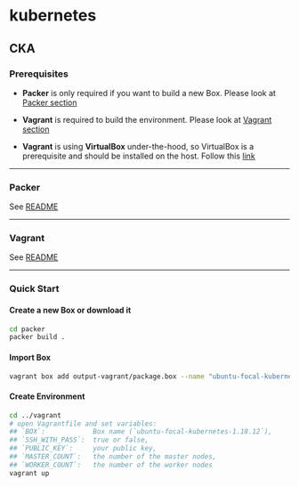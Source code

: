 # kubernetes

## CKA

### Prerequisites

- **Packer** is only required if you want to build a new Box.
Please look at [Packer section](#packer)

- **Vagrant** is required to build the environment.
Please look at [Vagrant section](#vagrant)

- **Vagrant** is using **VirtualBox** under-the-hood, so VirtualBox is a prerequisite and should be installed on the host.
Follow this [link](https://www.virtualbox.org/)

--------------------------------------------

### Packer

See [README](./packer/README.md)

--------------------------------------------

### Vagrant

See [README](./vagrant/README.md)

--------------------------------------------

### Quick Start

#### Create a new Box or download it

```bash
cd packer
packer build .
```

#### Import Box

```bash
vagrant box add output-vagrant/package.box --name "ubuntu-focal-kubernetes-1.18.12"
```

#### Create Environment

```bash
cd ../vagrant
# open Vagrantfile and set variables:
## `BOX`:            Box name (`ubuntu-focal-kubernetes-1.18.12`),
## `SSH_WITH_PASS`:  true or false,
## `PUBLIC_KEY`:     your public key,
## `MASTER_COUNT`:   the number of the master nodes,
## `WORKER_COUNT`:   the number of the worker nodes
vagrant up
```
